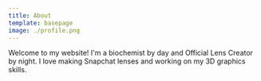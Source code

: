 ```yaml
---
title: About
template: basepage
image: ./profile.png
---
```


Welcome to my website! I'm a biochemist by day and Official Lens Creator by night. I love making Snapchat lenses and working on my 3D graphics skills.
